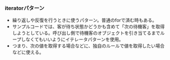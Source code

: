 ### iteratorパターン

- 繰り返しや反復を行うときに使うパターン。普通のforで済む時もある。
- サンプルコードでは、客が待ち状態かどうかも含めて「次の待機客」を取得しようとしている。呼び出し側で待機客のオブジェクトを引き当てるまでループしなくてもいいようにイテレータパターンを使用。
- つまり、次の値を取得する場合などに、独自のルールで値を取得したい場合などに使える。